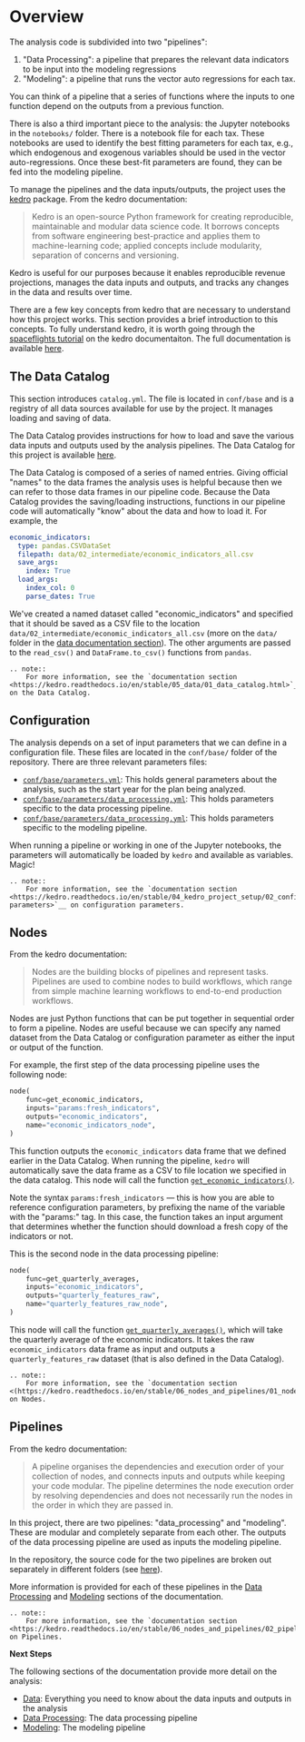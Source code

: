 # Overview

The analysis code is subdivided into two "pipelines": 

1. "Data Processing": a pipeline that prepares the relevant data indicators to be input into the modeling regressions
1. "Modeling": a pipeline that runs the vector auto regressions for each tax.

You can think of a pipeline that a series of functions where the inputs to one function depend on the outputs from a previous function. 

There is also a third important piece to the analysis: the Jupyter notebooks in the `notebooks/` folder. There is a
notebook file for each tax. These notebooks are used to identify the best fitting parameters for each tax, e.g., 
which endogenous and exogenous variables should be used in the vector auto-regressions. Once these best-fit
parameters are found, they can be fed into the modeling pipeline.

To manage the pipelines and the data inputs/outputs, the project uses the [kedro](https://github.com/quantumblacklabs/kedro) package. From the kedro documentation:

> Kedro is an open-source Python framework for creating reproducible, maintainable and modular data science code. It borrows concepts from software engineering best-practice and applies them to machine-learning code; applied concepts include modularity, separation of concerns and versioning.

Kedro is useful for our purposes because it enables reproducible revenue projections,
manages the data inputs and outputs, and tracks any changes in the data and results over time.

There are a few key concepts from kedro that are necessary to understand how this project works. This 
section provides a brief introduction to this concepts. To fully understand kedro, it is worth 
going through the [spaceflights tutorial](https://kedro.readthedocs.io/en/stable/03_tutorial/01_spaceflights_tutorial.html) on the kedro documentaiton. The full documentation is available [here](https://kedro.readthedocs.io/en/stable/index.html).

## The Data Catalog


This section introduces `catalog.yml`. The file is located in `conf/base` and is a registry of all data sources available for use by the project. It manages loading and saving of data. 

The Data Catalog provides instructions for how to load and save the various data inputs and outputs used by
the analysis pipelines. The Data Catalog for this project is available [here](https://github.com/PhiladelphiaController/five-year-plan-analysis/blob/main/conf/base/catalog.yml).

The Data Catalog is composed of a series of named entries. Giving official "names" to the data frames the analysis uses is helpful because then we can refer to those data frames in our pipeline code. Because the 
Data Catalog provides the saving/loading instructions, functions in our pipeline code will automatically "know" about
the data and how to load it. For example, the 

```yaml
economic_indicators:
  type: pandas.CSVDataSet
  filepath: data/02_intermediate/economic_indicators_all.csv
  save_args:
    index: True
  load_args:
    index_col: 0
    parse_dates: True
```

We've created a named dataset called "economic_indicators" and specified that it should be saved as a CSV file to the 
location `data/02_intermediate/economic_indicators_all.csv` (more on the `data/` folder in the [data documentation section](../02_data/data_folder)). The other arguments are passed to the `read_csv()` and `DataFrame.to_csv()` functions from `pandas`.

```eval_rst
.. note::
    For more information, see the `documentation section <https://kedro.readthedocs.io/en/stable/05_data/01_data_catalog.html>`__ on the Data Catalog.
```

## Configuration

The analysis depends on a set of input parameters that we can define in a configuration file. These files are located
in the `conf/base/` folder of the repository. There are three relevant parameters files:

- [`conf/base/parameters.yml`](https://github.com/PhiladelphiaController/five-year-plan-analysis/blob/main/conf/base/parameters.yml): This holds general parameters about the analysis, such as the start year for the plan being analyzed.
- [`conf/base/parameters/data_processing.yml`](https://github.com/PhiladelphiaController/five-year-plan-analysis/blob/main/conf/base/parameters/data_processing.yml): This holds parameters specific to the data processing pipeline.
- [`conf/base/parameters/data_processing.yml`](https://github.com/PhiladelphiaController/five-year-plan-analysis/blob/main/conf/base/parameters/data_processing.yml): This holds parameters specific to the modeling pipeline.

When running a pipeline or working in one of the Jupyter notebooks, the parameters will automatically
be loaded by `kedro` and available as variables. Magic!

```eval_rst
.. note::
    For more information, see the `documentation section <https://kedro.readthedocs.io/en/stable/04_kedro_project_setup/02_configuration.html#use-parameters>`__ on configuration parameters.
```

## Nodes

From the kedro documentation:

> Nodes are the building blocks of pipelines and represent tasks. Pipelines are used to combine nodes to build workflows, which range from simple machine learning workflows to end-to-end production workflows.


Nodes are just Python functions that can be put together in sequential order to form a pipeline. Nodes are useful
because we can specify any named dataset from the Data Catalog or configuration parameter as either the input or output of the function. 

For example, the first step of the data processing pipeline uses the following node:

```python
node(
    func=get_economic_indicators,
    inputs="params:fresh_indicators",
    outputs="economic_indicators",
    name="economic_indicators_node",
)
```

This function outputs the `economic_indicators` data frame that we defined earlier in the Data Catalog. When 
running the pipeline, `kedro` will automatically save the data frame as a CSV to file location we specified
in the data catalog. This node will call the function [`get_economic_indicators()`](../fyp_analysis.pipelines.data_processing.nodes.get_economic_indicators.html#fyp_analysis.pipelines.data_processing.nodes.get_economic_indicators). 

Note the syntax `params:fresh_indicators` — this is how you are able to reference configuration parameters, by
prefixing the name of the variable with the "params:" tag. In this case, the function takes an input
argument that determines whether the function should download a fresh copy of the indicators or not.


This is the second node in the data processing pipeline:

```python
node(
    func=get_quarterly_averages,
    inputs="economic_indicators",
    outputs="quarterly_features_raw",
    name="quarterly_features_raw_node",
)
```

This node will call the function [`get_quarterly_averages()`](../fyp_analysis.pipelines.data_processing.nodes.get_quarterly_averages.html#fyp_analysis.pipelines.data_processing.nodes.get_quarterly_averages), which will take the quarterly average of the economic indicators. It takes the raw `economic_indicators` data frame as input and outputs a `quarterly_features_raw` dataset (that is also defined in the Data Catalog). 

```eval_rst
.. note::
    For more information, see the `documentation section <(https://kedro.readthedocs.io/en/stable/06_nodes_and_pipelines/01_nodes.html>`__ on Nodes.
```

## Pipelines

From the kedro documentation: 

> A pipeline organises the dependencies and execution order of your collection of nodes, and connects inputs and outputs while keeping your code modular. The pipeline determines the node execution order by resolving dependencies and does not necessarily run the nodes in the order in which they are passed in.

In this project, there are two pipelines: "data_processing" and "modeling". These are modular and completely 
separate from each other. The outputs of the data processing pipeline are used as inputs the modeling pipeline.

In the repository, the source code for the two pipelines are broken out separately in different folders 
(see [here](https://github.com/PhiladelphiaController/five-year-plan-analysis/tree/main/src/fyp_analysis/pipelines)).

More information is provided for each of these pipelines in the [Data Processing](../03_processing/index)
and [Modeling](../04_modeling/index) sections of the documentation.


```eval_rst
.. note::
    For more information, see the `documentation section <https://kedro.readthedocs.io/en/stable/06_nodes_and_pipelines/02_pipeline_introduction.html>`__ on Pipelines.
```


**Next Steps**

The following sections of the documentation provide more detail on the analysis:

- [Data](../02_data/data_folder): Everything you need to know about the data inputs and outputs in the analysis
- [Data Processing](../03_processing/index): The data processing pipeline
- [Modeling](../04_modeling/index): The modeling pipeline

